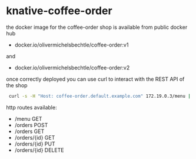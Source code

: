 # knative-coffee-order

the docker image for the coffee-order shop is available from public docker hub

- docker.io/olivermichelsbechtle/coffee-order:v1

and

- docker.io/olivermichelsbechtle/coffee-order:v2


once correctly deployed you can use curl to interact with the REST API of the shop

```bash
 curl -s -H "Host: coffee-order.default.example.com" 172.19.0.3/menu | jq .
```

http routes available:

- /menu GET
- /orders POST
- /orders GET
- /orders/{id} GET
- /orders/{id} PUT
- /orders/{id} DELETE

